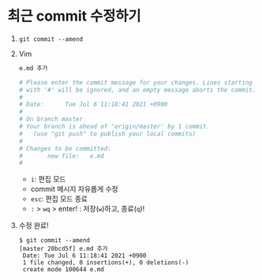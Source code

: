 # 최근 commit 수정하기

1. `git commit --amend`

2. Vim

   ```bash
   e.md 추가
   
   # Please enter the commit message for your changes. Lines starting
   # with '#' will be ignored, and an empty message aborts the commit.
   #
   # Date:      Tue Jul 6 11:18:41 2021 +0900
   #
   # On branch master
   # Your branch is ahead of 'origin/master' by 1 commit.
   #   (use "git push" to publish your local commits)
   #
   # Changes to be committed:
   #       new file:   e.md
   #
   ```

   - `i`: 편집 모드
   - commit 메시지 자유롭게 수정
   - `esc`: 편집 모드 종료
   - `:` > `wq` > enter! : 저장(`w`)하고, 종료(`q`)!

3. 수정 완료!

   ```
   $ git commit --amend
   [master 20bcd5f] e.md 추가
    Date: Tue Jul 6 11:18:41 2021 +0900
    1 file changed, 0 insertions(+), 0 deletions(-)
    create mode 100644 e.md
   ```